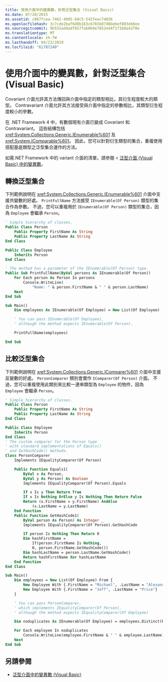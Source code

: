 ```yaml
---
title: 使用介面中的變異數，針對泛型集合 (Visual Basic)
ms.date: 07/20/2015
ms.assetid: c867fcea-7462-4995-b9c5-542feec74036
ms.openlocfilehash: 3c7cde2baf6d8b163c6765b87d6bebef803eb6ee
ms.sourcegitcommit: 9b552addadfb57fab0b9e7852ed4f1f1b8a42f8e
ms.translationtype: MT
ms.contentlocale: zh-TW
ms.lasthandoff: 04/23/2019
ms.locfileid: "61787240"
---
```

# <a name="using-variance-in-interfaces-for-generic-collections-visual-basic"></a>使用介面中的變異數，針對泛型集合 (Visual Basic)

Covariant 介面允許其方法傳回與介面中指定的類型相比，其衍生程度較大的類型。 Contravariant 介面允許其方法接受與介面中指定的參數相比，其類型衍生程度較小的參數。

在 .NET Framework 4 中，有數個現有介面已變成 Covariant 和 Contravariant。 這些結構包括 <xref:System.Collections.Generic.IEnumerable%601> 及 <xref:System.IComparable%601>。 因此，您可以針對衍生類型的集合，重複使用搭配基底類型之泛型集合運作的方法。

如需.NET Framework 中的 variant 介面的清單，請參閱 <<c0> [ 泛型介面 (Visual Basic) 中的變異數](../../../../visual-basic/programming-guide/concepts/covariance-contravariance/variance-in-generic-interfaces.md)。

## <a name="converting-generic-collections"></a>轉換泛型集合

下列範例說明在 <xref:System.Collections.Generic.IEnumerable%601> 介面中支援共變數的好處。 `PrintFullName` 方法接受 `IEnumerable(Of Person)` 類型的集合作為參數。 不過，您可以重複用於 `IEnumerable(Of Person)` 類型的集合，因為 `Employee` 會繼承 `Person`。

```vb
' Simple hierarchy of classes.
Public Class Person
    Public Property FirstName As String
    Public Property LastName As String
End Class

Public Class Employee
    Inherits Person
End Class

' The method has a parameter of the IEnumerable(Of Person) type.
Public Sub PrintFullName(ByVal persons As IEnumerable(Of Person))
    For Each person As Person In persons
        Console.WriteLine(
            "Name: " & person.FirstName & " " & person.LastName)
    Next
End Sub

Sub Main()
    Dim employees As IEnumerable(Of Employee) = New List(Of Employee)

    ' You can pass IEnumerable(Of Employee),
    ' although the method expects IEnumerable(Of Person).

    PrintFullName(employees)

End Sub
```

## <a name="comparing-generic-collections"></a>比較泛型集合

下列範例說明在 <xref:System.Collections.Generic.IComparer%601> 介面中支援反變數的好處。 `PersonComparer` 類別會實作 `IComparer(Of Person)` 介面。 不過，您可以重複使用此類別來比較一連串類型為 `Employee` 的物件，因為 `Employee` 會繼承 `Person`。

```vb
' Simple hierarchy of classes.
Public Class Person
    Public Property FirstName As String
    Public Property LastName As String
End Class

Public Class Employee
    Inherits Person
End Class
' The custom comparer for the Person type
' with standard implementations of Equals()
' and GetHashCode() methods.
Class PersonComparer
    Implements IEqualityComparer(Of Person)

    Public Function Equals1(
        ByVal x As Person,
        ByVal y As Person) As Boolean _
        Implements IEqualityComparer(Of Person).Equals

        If x Is y Then Return True
        If x Is Nothing OrElse y Is Nothing Then Return False
        Return (x.FirstName = y.FirstName) AndAlso
            (x.LastName = y.LastName)
    End Function
    Public Function GetHashCode1(
        ByVal person As Person) As Integer _
        Implements IEqualityComparer(Of Person).GetHashCode

        If person Is Nothing Then Return 0
        Dim hashFirstName =
            If(person.FirstName Is Nothing,
            0, person.FirstName.GetHashCode())
        Dim hashLastName = person.LastName.GetHashCode()
        Return hashFirstName Xor hashLastName
    End Function
End Class

Sub Main()
    Dim employees = New List(Of Employee) From {
        New Employee With {.FirstName = "Michael", .LastName = "Alexander"},
        New Employee With {.FirstName = "Jeff", .LastName = "Price"}
    }

    ' You can pass PersonComparer,
    ' which implements IEqualityComparer(Of Person),
    ' although the method expects IEqualityComparer(Of Employee)

    Dim noduplicates As IEnumerable(Of Employee) = employees.Distinct(New PersonComparer())

    For Each employee In noduplicates
        Console.WriteLine(employee.FirstName & " " & employee.LastName)
    Next
End Sub
```

## <a name="see-also"></a>另請參閱

- [泛型介面中的變異數 (Visual Basic)](../../../../visual-basic/programming-guide/concepts/covariance-contravariance/variance-in-generic-interfaces.md)
